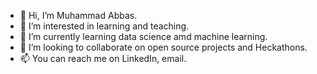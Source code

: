 - 👋 Hi, I’m Muhammad Abbas.
- 👀 I’m interested in learning and teaching.
- 🌱 I’m currently learning data science amd machine learning.
- 💞️ I’m looking to collaborate on open source projects and Heckathons.
- 📫 You can reach me on LinkedIn, email.

<!---
mabbas112/mabbas112 is a ✨ special ✨ repository because its `README.md` (this file) appears on your GitHub profile.
You can click the Preview link to take a look at your changes.
--->
